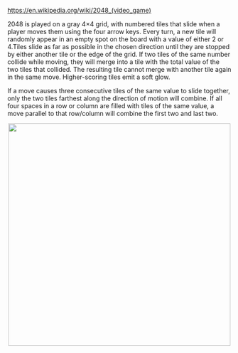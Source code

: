 https://en.wikipedia.org/wiki/2048_(video_game)

2048 is played on a gray 4×4 grid, with numbered tiles that slide when a player moves them using the four arrow keys. Every turn, a new tile will randomly appear in an empty spot on the board with a value of either 2 or 4.Tiles slide as far as possible in the chosen direction until they are stopped by either another tile or the edge of the grid. If two tiles of the same number collide while moving, they will merge into a tile with the total value of the two tiles that collided. The resulting tile cannot merge with another tile again in the same move. Higher-scoring tiles emit a soft glow.

If a move causes three consecutive tiles of the same value to slide together, only the two tiles farthest along the direction of motion will combine. If all four spaces in a row or column are filled with tiles of the same value, a move parallel to that row/column will combine the first two and last two.

<p align="center"><img src="https://user-images.githubusercontent.com/57006850/89811037-47b47a00-db53-11ea-8fd7-15d525ff314b.jpg" width="500" align="center"></img></p>
